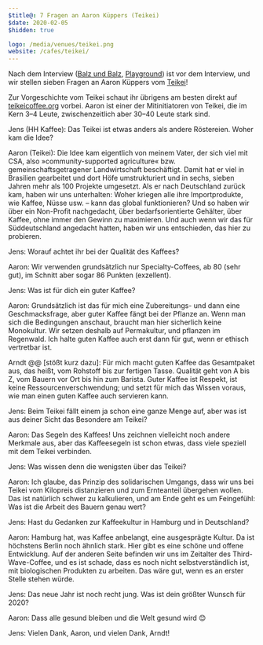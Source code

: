 ```yaml
---
$title@: 7 Fragen an Aaron Küppers (Teikei)
$date: 2020-02-05
$hidden: true

logo: /media/venues/teikei.png
website: /cafes/teikei/
---
```


Nach dem Interview ([Balz und Balz]([url('/content/posts/20191015.md')]), [Playground]([url('/content/posts/20191212.md')])) ist vor dem Interview, und wir stellen sieben Fragen an Aaron Küppers vom [Teikei]([url('/content/cafes/teikei.md')])!

Zur Vorgeschichte vom Teikei schaut ihr übrigens am besten direkt auf [teikeicoffee.org](https://teikeicoffee.org/) vorbei. Aaron ist einer der Mitinitiatoren von Teikei, die im Kern 3–4 Leute, zwischenzeitlich aber 30–40 Leute stark sind.

Jens (HH Kaffee): Das Teikei ist etwas anders als andere Röstereien. Woher kam die Idee?

Aaron (Teikei): Die Idee kam eigentlich von meinem Vater, der sich viel mit CSA, also »community-supported agriculture« bzw. gemeinschaftsgetragener Landwirtschaft beschäftigt. Damit hat er viel in Brasilien gearbeitet und dort Höfe umstrukturiert und in sechs, sieben Jahren mehr als 100 Projekte umgesetzt. Als er nach Deutschland zurück kam, haben wir uns unterhalten: Woher kriegen alle ihre Importprodukte, wie Kaffee, Nüsse usw. – kann das global funktionieren? Und so haben wir über ein Non-Profit nachgedacht, über bedarfsorientierte Gehälter, über Kaffee, ohne immer den Gewinn zu maximieren. Und auch wenn wir das für Süddeutschland angedacht hatten, haben wir uns entschieden, das hier zu probieren.

Jens: Worauf achtet ihr bei der Qualität des Kaffees?

Aaron: Wir verwenden grundsätzlich nur Specialty-Coffees, ab 80 (sehr gut), im Schnitt aber sogar 86 Punkten (exzellent).

Jens: Was ist für dich ein guter Kaffee?

Aaron: Grundsätzlich ist das für mich eine Zubereitungs- und dann eine Geschmacksfrage, aber guter Kaffee fängt bei der Pflanze an. Wenn man sich die Bedingungen anschaut, braucht man hier sicherlich keine Monokultur. Wir setzen deshalb auf Permakultur, und pflanzen im Regenwald. Ich halte guten Kaffee auch erst dann für gut, wenn er ethisch vertretbar ist.

Arndt @@ [stößt kurz dazu]: Für mich macht guten Kaffee das Gesamtpaket aus, das heißt, vom Rohstoff bis zur fertigen Tasse. Qualität geht von A bis Z, vom Bauern vor Ort bis hin zum Barista. Guter Kaffee ist Respekt, ist keine Ressourcenverschwendung; und setzt für mich das Wissen voraus, wie man einen guten Kaffee auch
servieren kann.

Jens: Beim Teikei fällt einem ja schon eine ganze Menge auf, aber was ist aus deiner Sicht das Besondere am Teikei?

Aaron: Das Segeln des Kaffees! Uns zeichnen vielleicht noch andere Merkmale aus, aber das Kaffeesegeln ist schon etwas, dass viele speziell mit dem Teikei verbinden.

Jens: Was wissen denn die wenigsten über das Teikei?

Aaron: Ich glaube, das Prinzip des solidarischen Umgangs, dass wir uns bei Teikei vom Kilopreis
distanzieren und zum Ernteanteil übergehen wollen. Das ist natürlich schwer zu kalkulieren, und am Ende geht es um Feingefühl: Was ist die Arbeit des Bauern genau wert?

Jens: Hast du Gedanken zur Kaffeekultur in Hamburg und in Deutschland?

Aaron: Hamburg hat, was Kaffee anbelangt, eine ausgesprägte Kultur. Da ist höchstens Berlin noch ähnlich stark. Hier gibt es eine schöne und offene Entwicklung. Auf der anderen Seite befinden wir uns im Zeitalter des Third-Wave-Coffee, und es ist schade, dass es noch nicht selbstverständlich ist, mit biologischen Produkten zu arbeiten. Das wäre gut, wenn es an erster Stelle stehen würde.

Jens: Das neue Jahr ist noch recht jung. Was ist dein größter Wunsch für 2020?

Aaron: Dass alle gesund bleiben und die Welt gesund wird 😊

Jens: Vielen Dank, Aaron, und vielen Dank, Arndt!